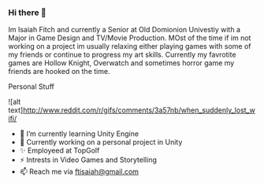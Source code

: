 ### Hi there 👋

Im Isaiah Fitch and currently a Senior at Old Domionion Univestiy with a Major in Game Design and TV/Movie Production. MOst of the time if im not working on a project im usually relaxing either playing games with some of my friends or continue to progress my art skills. Currently my favrotite games are Hollow Knight, Overwatch and sometimes horror game my friends are hooked on the time. 

Personal Stuff

![alt text]http://www.reddit.com/r/gifs/comments/3a57nb/when_suddenly_lost_wifi/


- 🌱 I’m currently learning Unity Engine 
- 🔭 Currently working on a personal project in Unity
- ✨ Employeed at TopGolf
- ⚡ Intrests in Video Games and Storytelling
- 📫 Reach me via ftisaiah@gmail.com


<!-- 
**FitchIsaiah/FitchIsaiah** is a ✨ _special_ ✨ repository because its `README.md` (this file) appears on your GitHub profile.

Here are some ideas to get you started:

- 🔭 I’m currently working on ...
- 🌱 I’m currently learning ...
- 👯 I’m looking to collaborate on ...
- 🤔 I’m looking for help with ...
- 💬 Ask me about ...
- 📫 How to reach me: ...
- 😄 Pronouns: ...
- ⚡ Fun fact: ...
-->
